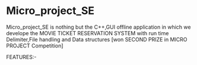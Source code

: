 # Micro_project_SE
Micro_project_SE is nothing but the C++,GUI offline application in which we develope the MOVIE TICKET RESERVATION SYSTEM with run time Delimiter,File handling and Data structures 
[won SECOND PRIZE in MICRO PROJECT Competition]

FEATURES:-
